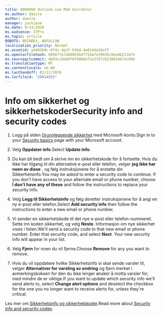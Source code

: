 ```yaml
---
title: 8000060 Outlook.com MSA korrektur
ms.author: daeite
author: daeite
manager: jackiesm
ms.date: 9/14/2018
ms.audience: ITPro
ms.topic: article
ROBOTS: NOINDEX, NOFOLLOW
localization_priority: Normal
ms.assetid: a4403b0c-6f4c-4e2f-b3bd-4e814de10aff
ms.openlocfilehash: 605677e7ab0855bd771da7e29036c8ee4b211b74
ms.sourcegitcommit: dd43cc0a9470f98b8ef2a3787c823801d674c666
ms.translationtype: MT
ms.contentlocale: nb-NO
ms.lasthandoff: 02/12/2019
ms.locfileid: "29914553"
---
```

# <a name="security-info-and-security-codes"></a><span data-ttu-id="e115f-102">Info om sikkerhet og sikkerhetskoder</span><span class="sxs-lookup"><span data-stu-id="e115f-102">Security info and security codes</span></span>

1. <span data-ttu-id="e115f-103">Logg på siden [Grunnleggende sikkerhet](https://account.microsoft.com/security) med Microsoft-konto.</span><span class="sxs-lookup"><span data-stu-id="e115f-103">Sign in to your [Security basics](https://account.microsoft.com/security) page with your Microsoft account.</span></span> 
    
2. <span data-ttu-id="e115f-104">Velg **Oppdater info**.</span><span class="sxs-lookup"><span data-stu-id="e115f-104">Select **Update info**.</span></span> 
    
3. <span data-ttu-id="e115f-p101">Du kan bli bedt om å skrive inn en sikkerhetskode for å fortsette. Hvis du ikke har tilgang til din alternative e-post eller telefon, velger **jeg ikke har noen av disse** , og følg instruksjonene for å erstatte din Sikkerhetsinfo.</span><span class="sxs-lookup"><span data-stu-id="e115f-p101">You may be asked to enter a security code to continue. If you don't have access to your alternate email or phone number, choose **I don't have any of these** and follow the instructions to replace your security info.</span></span> 
    
4. <span data-ttu-id="e115f-107">Velg **Legg til Sikkerhetsinfo** og følg deretter instruksjonene for å angi en ny e-post eller telefon.</span><span class="sxs-lookup"><span data-stu-id="e115f-107">Select **Add security info** then follow the instructions to enter a new email or phone number.</span></span> 
    
5. <span data-ttu-id="e115f-p102">Vi sender en sikkerhetskode til det nye e-post eller telefon-nummeret. Sette inn koden sikkerhet, og velg **Neste**. Informasjon om nye sikkerhet vises i listen.</span><span class="sxs-lookup"><span data-stu-id="e115f-p102">We'll send a security code to that new email or phone number. Enter that security code, and select **Next**. Your new security info will appear in your list.</span></span> 
    
6. <span data-ttu-id="e115f-111">Velg **Fjern** for noen du vil fjerne.</span><span class="sxs-lookup"><span data-stu-id="e115f-111">Choose **Remove** for any you want to remove.</span></span> 
    
7. <span data-ttu-id="e115f-112">Hvis du vil oppdatere hvilke Sikkerhetsinfo vi skal sende varsler til, velger **Alternativer for varsling av endring** og fjern merket i avmerkingsboksen for den du ikke lenger ønsker å motta varsler for, med mindre de er viktige.</span><span class="sxs-lookup"><span data-stu-id="e115f-112">If you want to update which security info we'll send alerts to, select **Change alert options** and deselect the checkbox for the one you no longer want to receive alerts for, unless they're critical.</span></span> 
    
<span data-ttu-id="e115f-113">Les mer om [Sikkerhetsinfo og sikkerhetskoder](https://support.microsoft.com/help/12428/).</span><span class="sxs-lookup"><span data-stu-id="e115f-113">Read more about [Security info and security codes](https://support.microsoft.com/help/12428/).</span></span>
  

